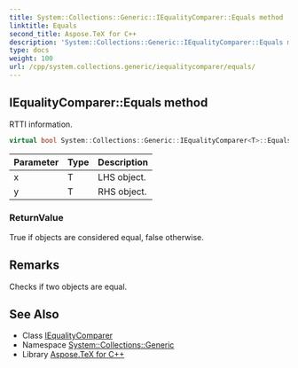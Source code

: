 ```yaml
---
title: System::Collections::Generic::IEqualityComparer::Equals method
linktitle: Equals
second_title: Aspose.TeX for C++
description: 'System::Collections::Generic::IEqualityComparer::Equals method. RTTI information in C++.'
type: docs
weight: 100
url: /cpp/system.collections.generic/iequalitycomparer/equals/
---
```

## IEqualityComparer::Equals method


RTTI information.

```cpp
virtual bool System::Collections::Generic::IEqualityComparer<T>::Equals(T x, T y) const =0
```


| Parameter | Type | Description |
| --- | --- | --- |
| x | T | LHS object. |
| y | T | RHS object. |

### ReturnValue

True if objects are considered equal, false otherwise.
## Remarks


Checks if two objects are equal. 
## See Also

* Class [IEqualityComparer](../)
* Namespace [System::Collections::Generic](../../)
* Library [Aspose.TeX for C++](../../../)
